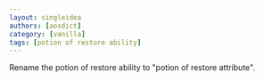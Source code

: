 ```yaml
---
layout: singleidea
authors: [aosdict]
category: [vanilla]
tags: [potion of restore ability]
---
```

Rename the potion of restore ability to "potion of restore attribute".
